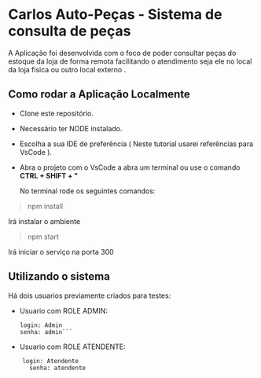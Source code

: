# Carlos Auto-Peças - Sistema de consulta de peças

A Aplicação foi desenvolvida com o foco de poder consultar peças do estoque da loja de forma remota facilitando o atendimento seja ele no local da loja física ou outro local externo .

## Como rodar a Aplicação Localmente

* Clone este repositório.
* Necessário ter NODE instalado.
* Escolha a sua IDE de preferência ( Neste tutorial usarei referências para VsCode ).
* Abra o projeto com o VsCode a abra um terminal ou use o comando __CTRL + SHIFT + "__

  No terminal rode os seguintes comandos:
  
> npm install


Irá instalar o ambiente

> npm start



Irá iniciar o serviço na porta 300


## Utilizando o sistema

Há dois usuarios previamente criados para testes:
  
* Usuario com ROLE ADMIN:
    ```
    login: Admin
    senha: admin```

* Usuario com ROLE ATENDENTE:
```
    login: Atendente
      senha: atendente
```
